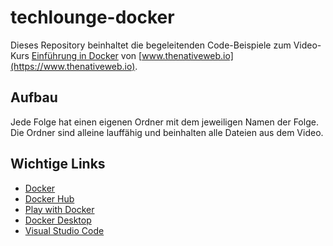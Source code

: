 # techlounge-docker

Dieses Repository beinhaltet die begeleitenden Code-Beispiele zum Video-Kurs [Einführung in Docker](https://www.techlounge.io/docker) von [www.thenativeweb.io](https://www.thenativeweb.io).

## Aufbau

Jede Folge hat einen eigenen Ordner mit dem jeweiligen Namen der Folge. Die Ordner sind alleine lauffähig und beinhalten alle Dateien aus dem Video.

## Wichtige Links

- [Docker](https://docker.com)
- [Docker Hub](https://hub.docker.com)
- [Play with Docker](https://hub.docker.com/play-with-docker)
- [Docker Desktop](https://www.docker.com/products/docker-desktop)
- [Visual Studio Code](https://code.visualstudio.com)
